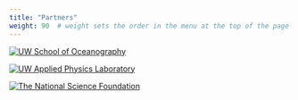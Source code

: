 ```yaml
---
title: "Partners"
weight: 90  # weight sets the order in the menu at the top of the page
---
```


[![UW School of Oceanography](../images/ocean-logo-banner.jpg)](https://www.ocean.washington.edu/)

[![UW Applied Physics Laboratory](../images/apl-uw_stacked_black.png)](http://www.apl.washington.edu/)

[![The National Science Foundation](../images/nsf_logo.png)](https://www.nsf.gov)
